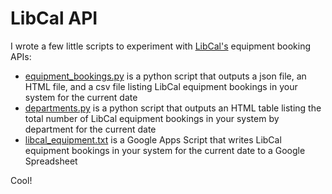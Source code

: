 # LibCal API

I wrote a few little scripts to experiment with [LibCal's](https://www.springshare.com/libcal/) equipment booking APIs:

* [equipment_bookings.py](https://github.com/hahahammond/libcal_api/blob/master/python_scripts/equipment_bookings.py) is a python script that outputs a json file, an HTML file, and a csv file listing LibCal equipment bookings in your system for the current date
* [departments.py](https://github.com/hahahammond/libcal_api/blob/master/python_scripts/departments.py) is a python script that outputs an HTML table listing the total number of LibCal equipment bookings in your system by department for the current date
* [libcal_equipment.txt](https://github.com/hahahammond/libcal_api/blob/master/google_apps_scripts/libcal_equipment.txt) is a Google Apps Script that writes LibCal equipment bookings in your system for the current date to a Google Spreadsheet

Cool!
